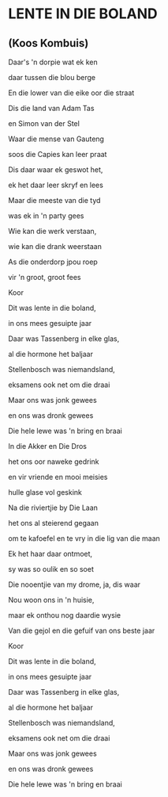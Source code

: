# LENTE IN DIE BOLAND
## (Koos Kombuis)

Daar's 'n dorpie wat ek ken

daar tussen die blou berge

En die lower van die eike oor die straat

Dis die land van Adam Tas

en Simon van der Stel

Waar die mense van Gauteng

soos die Capies kan leer praat

Dis daar waar ek geswot het,

ek het daar leer skryf en lees

Maar die meeste van die tyd

was ek in 'n party gees

Wie kan die werk verstaan,

wie kan die drank weerstaan

As die onderdorp jpou roep

vir 'n groot, groot fees

Koor

Dit was lente in die boland,

in ons mees gesuipte jaar

Daar was Tassenberg in elke glas,

al die hormone het baljaar

Stellenbosch was niemandsland,

eksamens ook net om die draai

Maar ons was jonk gewees

en ons was dronk gewees

Die hele lewe was 'n bring en braai


In die Akker en Die Dros

het ons oor naweke gedrink

en vir vriende en mooi meisies

hulle glase vol geskink

Na die riviertjie by Die Laan

het ons al steierend gegaan

om te kafoefel en te vry in die lig van die maan

Ek het haar daar ontmoet,

sy was so oulik en so soet

Die nooentjie van my drome, ja, dis waar

Nou woon ons in 'n huisie,

maar ek onthou nog daardie wysie

Van die gejol en die gefuif van ons beste jaar

Koor

Dit was lente in die boland,

in ons mees gesuipte jaar

Daar was Tassenberg in elke glas,

al die hormone het baljaar

Stellenbosch was niemandsland,

eksamens ook net om die draai

Maar ons was jonk gewees

en ons was dronk gewees

Die hele lewe was 'n bring en braai

